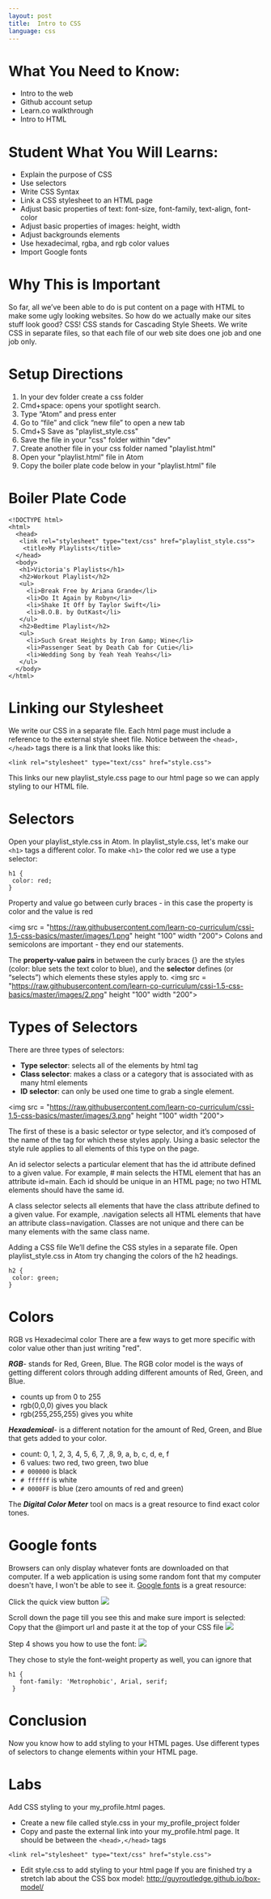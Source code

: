 ```yaml
---
layout: post
title:  Intro to CSS
language: css
---
```

# What You Need to Know:
+ Intro to the web
+ Github account setup
+ Learn.co walkthrough
+ Intro to HTML

# Student What You Will Learns:
+	Explain the purpose of CSS
+	Use selectors
+	Write CSS Syntax
+	Link a CSS stylesheet to an HTML page
+	Adjust basic properties of text: font-size, font-family, text-align, font-color
+	Adjust basic properties of images: height, width
+	Adjust backgrounds elements
+	Use hexadecimal, rgba, and rgb color values
+ Import Google fonts

# Why This is Important

So far, all we’ve been able to do is put content on a page with HTML to make some ugly looking websites. So how do we actually make our sites stuff look good?
CSS! CSS stands for Cascading Style Sheets. We write CSS in separate files, so that each file of our web site does one job and one job only.

# Setup Directions
1. In your dev folder create a css folder
2. Cmd+space: opens your spotlight search.
3. Type “Atom” and press enter
4. Go to “file” and click “new file” to open a new tab
5. Cmd+S Save as "playlist_style.css"
6. Save the file in your "css" folder within "dev"
7. Create another file in your css folder named "playlist.html"
8. Open your "playlist.html" file in Atom
9. Copy the boiler plate code below in your "playlist.html" file

# Boiler Plate Code
```
<!DOCTYPE html>
<html>
  <head>
   <link rel="stylesheet" type="text/css" href="playlist_style.css">
    <title>My Playlists</title>
  </head>
  <body>
   <h1>Victoria's Playlists</h1>
   <h2>Workout Playlist</h2>
   <ul>
     <li>Break Free by Ariana Grande</li>
     <li>Do It Again by Robyn</li>
     <li>Shake It Off by Taylor Swift</li>
     <li>B.O.B. by OutKast</li>
   </ul>
   <h2>Bedtime Playlist</h2>
   <ul>
     <li>Such Great Heights by Iron &amp; Wine</li>
     <li>Passenger Seat by Death Cab for Cutie</li>
     <li>Wedding Song by Yeah Yeah Yeahs</li>
   </ul>
  </body>
</html>
```
# Linking our Stylesheet
We write our CSS in a separate file. Each html page must include a reference to the external style sheet file. Notice between the `<head>,</head>` tags there is a link that looks like this:
```
<link rel="stylesheet" type="text/css" href="style.css">
```
This links our new playlist_style.css page to our html page so we can apply styling to our HTML file.
# Selectors
Open your playlist_style.css in Atom. In playlist_style.css, let's make our `<h1>` tags a different color.
To make `<h1>` the color red we use a type selector:
```
h1 {
 color: red;
}
```

Property and value go between curly braces - in this case the property is color and the value is red

<img src = "https://raw.githubusercontent.com/learn-co-curriculum/cssi-1.5-css-basics/master/images/1.png" height "100" width "200">
Colons and semicolons are important - they end our statements.

The **property-value pairs** in between the curly braces {} are the styles (color: blue sets the text color to blue), and the **selector** defines (or “selects”) which elements these styles apply to.
<img src = "https://raw.githubusercontent.com/learn-co-curriculum/cssi-1.5-css-basics/master/images/2.png" height "100" width "200">

#  Types of Selectors
There are three types of selectors:
+ **Type selector**: selects all of the elements by html tag
+ **Class selector**: makes a class or a category that is associated with as many html elements
+ **ID selector**: can only be used one time to grab a single element.

<img src = "https://raw.githubusercontent.com/learn-co-curriculum/cssi-1.5-css-basics/master/images/3.png" height "100" width "200">

The first of these is a basic selector or type selector, and it’s composed of the name of the tag for which these styles apply. Using a basic selector the style rule applies to all elements of this type on the page.

An id selector selects a particular element that has the id attribute defined to a given value. For example, # main selects the HTML element that has an attribute id=main. Each id should be unique in an HTML page; no two HTML elements should have the same id.

A class selector selects all elements that have the class attribute defined to a given value. For example, .navigation selects all HTML elements that have an attribute class=navigation. Classes are not unique and there can be many elements with the same class name.

Adding a CSS file We’ll define the CSS styles in a separate file. Open playlist_style.css in Atom try changing the colors of the h2 headings.
```
h2 {
 color: green;
}
```

#  Colors
RGB vs Hexadecimal color
There are a few ways to get more specific with color value other than just writing "red".

***RGB***- stands for Red, Green, Blue. The RGB color model is the ways of getting different colors through adding different amounts of Red, Green, and Blue.
+ counts up from 0 to 255
+ rgb(0,0,0) gives you black
+ rgb(255,255,255) gives you white

***Hexademical***- is a different notation for the amount of Red, Green, and Blue that gets added to your color.
+ count: 0, 1, 2, 3, 4, 5, 6, 7, ,8, 9, a, b, c, d, e, f
+ 6 values: two red, two green, two blue
+ ``# 000000`` is black
+ ``# ffffff`` is white
+ ``# 0000FF`` is blue (zero amounts of red and green)

The ***Digital Color Meter*** tool on macs is a great resource to find exact color tones.

# Google fonts
Browsers can only display whatever fonts are downloaded on that computer.
If a web application is using some random font that my computer doesn't have, I won't be able to see it.
[Google fonts](https://www.google.com/fonts) is a great resource:

Click the quick view button
<img src="https://raw.githubusercontent.com/learn-co-curriculum/cssi-1.5-css-basics/master/images/6.png">

Scroll down the page till you see this and make sure import is selected:
Copy that the @import url and paste it at the top of your CSS file
<img src="https://raw.githubusercontent.com/learn-co-curriculum/cssi-1.5-css-basics/master/images/7.png">

Step 4 shows you how to use the font:
<img src="https://raw.githubusercontent.com/learn-co-curriculum/cssi-1.5-css-basics/master/images/8.png">

They chose to style the font-weight property as well, you can ignore that
```
h1 {
   font-family: 'Metrophobic', Arial, serif;
 }
 ```

# Conclusion
Now you know how to add styling to your HTML pages. Use different types of selectors to change elements within your HTML page.

# Labs
Add CSS styling to your my_profile.html pages.
+ Create a new file called style.css in your my_profile_project folder
+ Copy and paste the external link into your my_profile.html page. It should be between the `<head>,</head>` tags
```
<link rel="stylesheet" type="text/css" href="style.css">
```
+ Edit style.css to add styling to your html page
If you are finished try a stretch lab about the CSS box model: http://guyroutledge.github.io/box-model/
